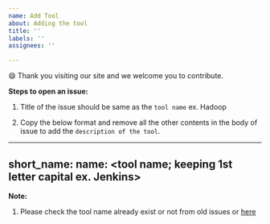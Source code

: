 ```yaml
---
name: Add Tool
about: Adding the tool
title: ''
labels: ''
assignees: ''

---
```


😄 Thank you visiting our site and we welcome you to contribute.

**Steps to open an issue:**

1. Title of the issue should be same as the `tool name` ex. Hadoop

2. Copy the below format and remove all the other contents in the body of issue to add the `description of the tool`.

---
short_name: <tool name in small letter ex. jenkins>
name: <tool name; keeping 1st letter capital ex. Jenkins>
---
<description of tool>


**Note:**

1. Please check the tool name already exist or not from old issues or [here](https://souravatta.github.io/notes/tools.html)
